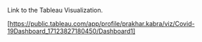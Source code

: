 Link to the Tableau Visualization.

[https://public.tableau.com/app/profile/prakhar.kabra/viz/Covid-19Dashboard_17123827180450/Dashboard1]
